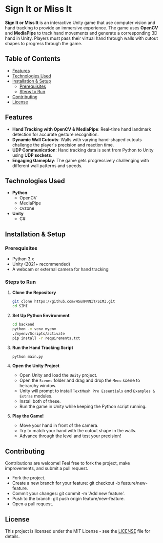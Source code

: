 # Sign It or Miss It

**Sign It or Miss It** is an interactive Unity game that use computer vision and hand tracking to provide an immersive experience. The game uses **OpenCV** and **MediaPipe** to track hand movements and generate a corresponding 3D hand in Unity. Players must pass their virtual hand through walls with cutout shapes to progress through the game.

## Table of Contents
- [Features](#features)
- [Technologies Used](#technologies-used)
- [Installation & Setup](#installation--setup)
  - [Prerequisites](#prerequisites)
  - [Steps to Run](#steps-to-run)
- [Contributing](#contributing)
- [License](#license)

## Features

- **Hand Tracking with OpenCV & MediaPipe**: Real-time hand landmark detection for accurate gesture recognition.
- **Dynamic Wall Cutouts**: Walls with varying hand-shaped cutouts challenge the player's precision and reaction time.
- **UDP Communication**: Hand tracking data is sent from Python to Unity using **UDP sockets**.
- **Engaging Gameplay**: The game gets progressively challenging with different wall patterns and speeds.

## Technologies Used

- **Python**
  - OpenCV
  - MediaPipe
  - cvzone
- **Unity** 
  - C#
  
## Installation & Setup

### Prerequisites
- Python 3.x
- Unity (2021+ recommended)
- A webcam or external camera for hand tracking

### Steps to Run

1. **Clone the Repository**
   ```sh
   git clone https://github.com/4SumMNNIT/SIMI.git
   cd SIMI
   ```

2. **Set Up Python Environment**
   ```sh
   cd backend
   python -m venv myenv
   ./myenv/Scripts/activate
   pip install -r requirements.txt
   ```

3. **Run the Hand Tracking Script**
   ```sh
   python main.py
   ```

4. **Open the Unity Project**
   - Open Unity and load the `Unity` project.
   - Open the `Scenes` folder and drag and drop the `Menu` scene to heirarchy window.
   - Unity will prompt to install `TextMesh Pro Essentials` and `Examples & Extras` modules.
   - Install both of these.
   - Run the game in Unity while keeping the Python script running.

5. **Play the Game!**
   - Move your hand in front of the camera.
   - Try to match your hand with the cutout shape in the walls.
   - Advance through the level and test your precision!

## Contributing
Contributions are welcome! Feel free to fork the project, make improvements, and submit a pull request.

   - Fork the project.
   - Create a new branch for your feature: git checkout -b feature/new-feature.
   - Commit your changes: git commit -m 'Add new feature'.
   - Push to the branch: git push origin feature/new-feature.
   - Open a pull request.

## License
This project is licensed under the MIT License - see the [LICENSE](LICENSE) file for details.